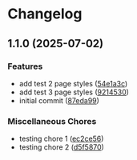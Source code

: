 # Changelog

## 1.1.0 (2025-07-02)

### Features

* add test 2 page styles ([54e1a3c](https://github.com/mulraj208/release-it-playground/commit/54e1a3cf6096a2ec84ff45ba6bd59c5849f33985))
* add test 3 page styles ([9214530](https://github.com/mulraj208/release-it-playground/commit/9214530f3aa5864f025485cb99ee6790ac90ded3))
* initial commit ([87eda99](https://github.com/mulraj208/release-it-playground/commit/87eda9971b12b282b1bf8de8e420b5842a0a0bee))

### Miscellaneous Chores

* testing chore 1 ([ec2ce56](https://github.com/mulraj208/release-it-playground/commit/ec2ce56b551607dcaf6303636fc2398687673438))
* testing chore 2 ([d5f5870](https://github.com/mulraj208/release-it-playground/commit/d5f5870752c3725edce3c2027fc938e2156547c4))
